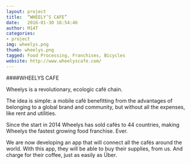 ```yaml
---
layout: project
title:  “WHEELY’S CAFE”
date:   2016-01-30 16:54:46
author: M14T
categories:
- project
img: wheelys.png
thumb: wheelys.png
tagged: Food Processing, Franchises, Bicycles
website: http://www.wheelyscafe.com/
---
```

####WHEELYS CAFE

Wheelys is a revolutionary, ecologic café chain.

The idea is simple: a mobile café benefitting from the advantages of belonging to a global brand and community, but without all the expenses, like rent and utilities. 

Since the start in 2014 Wheelys has sold cafés to 44 countries, making Wheelys the fastest growing food franchise. Ever.

We are now developing an app that will connect all the cafés around the world. With this app, they will be able to buy their supplies, from us. And charge for their coffee, just as easily as Über. 
